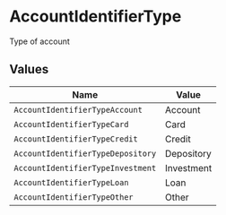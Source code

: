 # AccountIdentifierType

Type of account


## Values

| Name                              | Value                             |
| --------------------------------- | --------------------------------- |
| `AccountIdentifierTypeAccount`    | Account                           |
| `AccountIdentifierTypeCard`       | Card                              |
| `AccountIdentifierTypeCredit`     | Credit                            |
| `AccountIdentifierTypeDepository` | Depository                        |
| `AccountIdentifierTypeInvestment` | Investment                        |
| `AccountIdentifierTypeLoan`       | Loan                              |
| `AccountIdentifierTypeOther`      | Other                             |